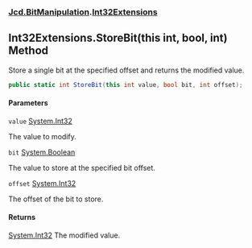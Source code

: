 ### [Jcd.BitManipulation](Jcd.BitManipulation.md 'Jcd.BitManipulation').[Int32Extensions](Jcd.BitManipulation.Int32Extensions.md 'Jcd.BitManipulation.Int32Extensions')

## Int32Extensions.StoreBit(this int, bool, int) Method

Store a single bit at the specified offset and returns the modified value.

```csharp
public static int StoreBit(this int value, bool bit, int offset);
```
#### Parameters

<a name='Jcd.BitManipulation.Int32Extensions.StoreBit(thisint,bool,int).value'></a>

`value` [System.Int32](https://docs.microsoft.com/en-us/dotnet/api/System.Int32 'System.Int32')

The value to modify.

<a name='Jcd.BitManipulation.Int32Extensions.StoreBit(thisint,bool,int).bit'></a>

`bit` [System.Boolean](https://docs.microsoft.com/en-us/dotnet/api/System.Boolean 'System.Boolean')

The value to store at the specified bit offset.

<a name='Jcd.BitManipulation.Int32Extensions.StoreBit(thisint,bool,int).offset'></a>

`offset` [System.Int32](https://docs.microsoft.com/en-us/dotnet/api/System.Int32 'System.Int32')

The offset of the bit to store.

#### Returns
[System.Int32](https://docs.microsoft.com/en-us/dotnet/api/System.Int32 'System.Int32')
The modified value.